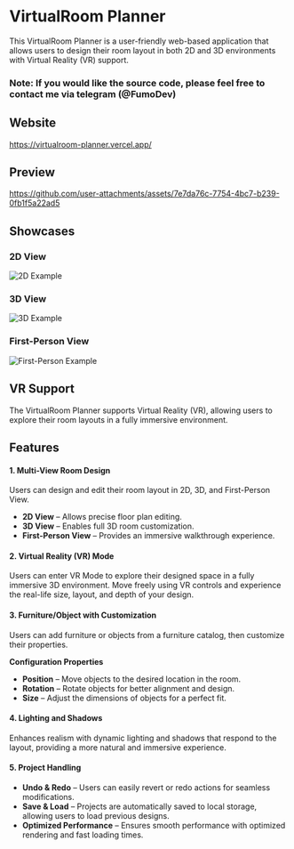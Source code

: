 # VirtualRoom Planner

This VirtualRoom Planner is a user-friendly web-based application that allows users to design their room layout in both 2D and 3D environments with Virtual Reality (VR) support.
### Note: If you would like the source code, please feel free to contact me via telegram (@FumoDev)

## Website

https://virtualroom-planner.vercel.app/

## Preview

https://github.com/user-attachments/assets/7e7da76c-7754-4bc7-b239-0fb1f5a22ad5

## Showcases

### 2D View

![2D Example](https://github.com/user-attachments/assets/3f817045-232d-4c8e-a05c-7c2a7e82a7b9)

### 3D View

![3D Example](https://github.com/user-attachments/assets/88776c09-a2e4-4b3f-898a-635daaf8313b)

### First-Person View

![First-Person Example](https://github.com/user-attachments/assets/d67baeb5-5ad2-4558-9185-e241c14a7759)

## VR Support

The VirtualRoom Planner supports Virtual Reality (VR), allowing users to explore their room layouts in a fully immersive environment.

## Features

#### 1. Multi-View Room Design

Users can design and edit their room layout in 2D, 3D, and First-Person View.

* **2D View** – Allows precise floor plan editing.
* **3D View** – Enables full 3D room customization.
* **First-Person View** – Provides an immersive walkthrough experience.

#### 2. Virtual Reality (VR) Mode

Users can enter VR Mode to explore their designed space in a fully immersive 3D environment. Move freely using VR controls and experience the real-life size, layout, and depth of your design.

#### 3. Furniture/Object with Customization

Users can add furniture or objects from a furniture catalog, then customize their properties.

**Configuration Properties**
* **Position** – Move objects to the desired location in the room.
* **Rotation** – Rotate objects for better alignment and design.
* **Size** – Adjust the dimensions of objects for a perfect fit.

#### 4. Lighting and Shadows

Enhances realism with dynamic lighting and shadows that respond to the layout, providing a more natural and immersive experience.

#### 5. Project Handling

* **Undo & Redo** – Users can easily revert or redo actions for seamless modifications.
* **Save & Load** – Projects are automatically saved to local storage, allowing users to load previous designs.
* **Optimized Performance** – Ensures smooth performance with optimized rendering and fast loading times.
